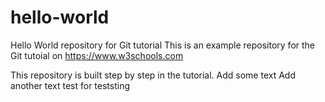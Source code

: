 # hello-world
Hello World repository for Git tutorial
This is an example repository for the Git tutoial on https://www.w3schools.com

This repository is built step by step in the tutorial.
Add some text
Add another text test for teststing
